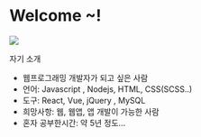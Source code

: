 <h1>Welcome ~!</h1>
<img src="https://placeimg.com/200/200/arch">
<p>자기 소개</p>
<ul>
  <li>웹프로그래밍 개발자가 되고 싶은 사람</li>
  <li>언어: Javascript , Nodejs,  HTML, CSS(SCSS..)</li>
  <li>도구: React, Vue, jQuery , MySQL</li>
  <li>희망사항: 웹, 웹앱, 앱 개발이 가능한 사람</li>
  <li>혼자 공부한시간: 약 5년 정도... </li>  
</ul>










<!--
**chun-sung/chun-sung** is a ✨ _special_ ✨ repository because its `README.md` (this file) appears on your GitHub profile.

Here are some ideas to get you started:

- 🔭 I’m currently working on ...
- 🌱 I’m currently learning ...
- 👯 I’m looking to collaborate on ...
- 🤔 I’m looking for help with ...
- 💬 Ask me about ...
- 📫 How to reach me: ...
- 😄 Pronouns: ...
- ⚡ Fun fact: ...
-->
